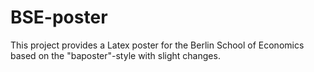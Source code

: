 # BSE-poster
This project provides a Latex poster for the Berlin School of Economics based on the "baposter"-style with slight changes.
